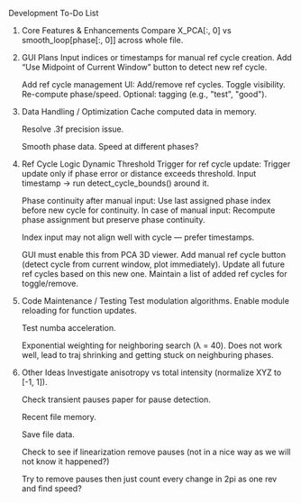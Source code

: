 Development To-Do List
1. Core Features & Enhancements
    Compare X_PCA[:, 0] vs smooth_loop[phase[:, 0]] across whole file.

2. GUI Plans
    Input indices or timestamps for manual ref cycle creation.
        Add “Use Midpoint of Current Window” button to detect new ref cycle.

    Add ref cycle management UI:
        Add/remove ref cycles.
        Toggle visibility.
        Re-compute phase/speed.
        Optional: tagging (e.g., "test", "good").

3. Data Handling / Optimization
    Cache computed data in memory.

    Resolve .3f precision issue.

    Smooth phase data. Speed at different phases?

4. Ref Cycle Logic
    Dynamic Threshold Trigger for ref cycle update:
        Trigger update only if phase error or distance exceeds threshold.
        Input timestamp → run detect_cycle_bounds() around it.

    Phase continuity after manual input:
        Use last assigned phase index before new cycle for continuity.
        In case of manual input:
            Recompute phase assignment but preserve phase continuity.
    
    Index input may not align well with cycle — prefer timestamps.

    GUI must enable this from PCA 3D viewer.
        Add manual ref cycle button (detect cycle from current window, plot immediately).
        Update all future ref cycles based on this new one.
        Maintain a list of added ref cycles for toggle/remove.

5. Code Maintenance / Testing
    Test modulation algorithms.
        Enable module reloading for function updates.

    Test numba acceleration.

    Exponential weighting for neighboring search (λ = 40).
        Does not work well, lead to traj shrinking and getting stuck on neighburing phases.

6. Other Ideas
    Investigate anisotropy vs total intensity (normalize XYZ to [-1, 1]).

    Check transient pauses paper for pause detection.

    Recent file memory.

    Save file data.

    Check to see if linearization remove pauses (not in a nice way as we will not know it happened?)

    Try to remove pauses then just count every change in 2pi as one rev and find speed?